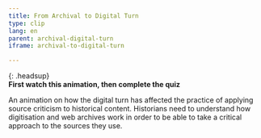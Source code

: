 ```yaml
---
title: From Archival to Digital Turn
type: clip
lang: en
parent: archival-digital-turn
iframe: archival-to-digital-turn

---
```


{: .headsup}                            
**First watch this animation, then complete the quiz**

An animation on how the digital turn has affected the practice of applying source criticism to historical content. Historians need to understand how digitisation and web archives work in order to be able to take a critical approach to the sources they use.


<!-- more -->
